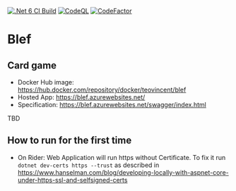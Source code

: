 [![.Net 6 CI Build](https://github.com/ArturWincenciak/Blef/actions/workflows/ci-build.yml/badge.svg?branch=main)](https://github.com/ArturWincenciak/Blef/actions/workflows/ci-build.yml) [![CodeQL](https://github.com/ArturWincenciak/Blef/actions/workflows/codeql-analysis.yml/badge.svg)](https://github.com/ArturWincenciak/Blef/actions/workflows/codeql-analysis.yml) [![CodeFactor](https://www.codefactor.io/repository/github/arturwincenciak/blef/badge)](https://www.codefactor.io/repository/github/arturwincenciak/blef)

# Blef

## Card game

- Docker Hub image: https://hub.docker.com/repository/docker/teovincent/blef
- Hosted App: https://blef.azurewebsites.net/
- Specification: https://blef.azurewebsites.net/swagger/index.html

TBD

## How to run for the first time

- On Rider: Web Application will run https without Certificate. To fix it run `dotnet dev-certs https --trust` as described in https://www.hanselman.com/blog/developing-locally-with-aspnet-core-under-https-ssl-and-selfsigned-certs
